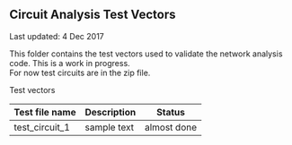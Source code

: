 ## Circuit Analysis Test Vectors  
Last updated: 4 Dec 2017

This folder contains the test vectors used to validate the network analysis code.  This is a work in progress.  
For now test circuits are in the zip file.  

Test vectors


| Test file name | Description | Status |
|:---------------|-------------|--------|
| test_circuit_1 | sample text | almost done |













